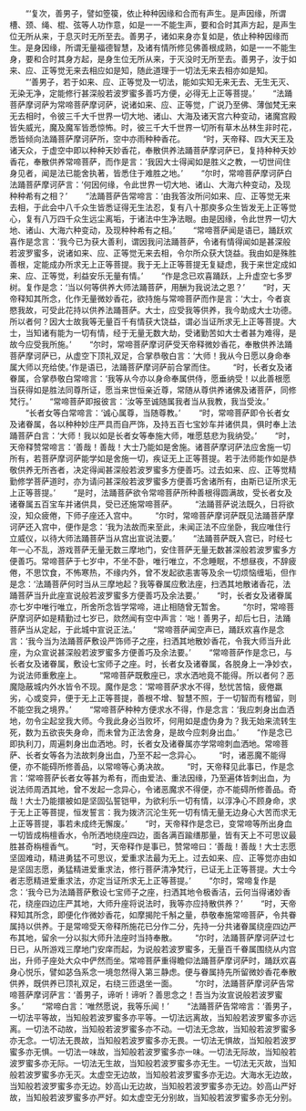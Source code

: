<!-- { "loadSidebar": true } -->
　　“‘复次，善男子，譬如箜篌，依止种种因缘和合而有声生。是声因缘，所谓槽、颈、绳、棍、弦等人功作意，如是一一不能生声，要和合时其声方起，是声生位无所从来，于息灭时无所至去。善男子，诸如来身亦复如是，依止种种因缘而生。是身因缘，所谓无量福德智慧，及诸有情所修见佛善根成熟，如是一一不能生身，要和合时其身方起，是身生位无所从来，于灭没时无所至去。善男子，汝于如来、应、正等觉无来去相应如是知，随此道理于一切法无来去相亦如是知。
　　“‘善男子，若于如来、应、正等觉及一切法，能如实知无来无去、无生无灭、无染无净，定能修行甚深般若波罗蜜多善巧方便，必得无上正等菩提。’
　　“法踊菩萨摩诃萨为常啼菩萨摩诃萨，说诸如来、应、正等觉，广说乃至佛、薄伽梵无来无去相时，令彼三千大千世界一切大地、诸山、大海及诸天宫六种变动，诸魔宫殿皆失威光，魔及魔军皆悉惊怖。时，彼三千大千世界一切所有草木丛林生非时花，悉皆倾向法踊菩萨摩诃萨所，空中亦雨种种香花。
　　“时，天帝释、四大天王及诸天众，于虚空中即以种种天妙香花，奉散供养法踊菩萨摩诃萨已，复持种种天妙香花，奉散供养常啼菩萨，而作是言：‘我因大士得闻如是胜义之教，一切世间住身见者，闻是法已能舍执著，皆悉住于难胜之地。’
　　“尔时，常啼菩萨摩诃萨白法踊菩萨摩诃萨言：‘何因何缘，令此世界一切大地、诸山、大海六种变动，及现种种希有之相？’
　　“法踊菩萨告常啼言：‘由我答汝所问如来、应、正等觉无来去相，于此会中八千众生皆悉证得无生法忍，复有八十那庾多众生皆发无上正等觉心，复有八万四千众生远尘离垢，于诸法中生净法眼。由是因缘，令此世界一切大地、诸山、大海六种变动，及现种种希有之相。’
　　“常啼菩萨闻是语已，踊跃欢喜作是念言：‘我今已为获大善利，谓因我问法踊菩萨，令诸有情得闻如是甚深般若波罗蜜多，说诸如来、应、正等觉无来去相，令尔所众获大饶益。我由如是殊胜善根，定能成办所求无上正等菩提。我于无上正等菩提无复疑虑，我于来世定成如来、应、正等觉，利益安乐无量有情。’
　　“作是念已欢喜踊跃，上升虚空七多罗树。复作是念：‘当以何等供养大师法踊菩萨，用酬为我说法之恩？’
　　“时，天帝释知其所念，化作无量微妙香花，欲持施与常啼菩萨而作是言：‘大士，今者哀愍我故，可受此花持以供养法踊菩萨。大士，应受我等供养，我今助成大士功德。所以者何？因大士故我等无量百千有情获大饶益，谓必当证所求无上正等菩提。大士，当知诸有能为一切有情，经于无量无数大劫，受诸勤苦如大士者甚为难得，是故今应受我所施。’
　　“尔时，常啼菩萨摩诃萨受天帝释微妙香花，奉散供养法踊菩萨摩诃萨已，从虚空下顶礼双足，合掌恭敬白言：‘大师！我从今日愿以身命奉属大师以充给使。’作是语已，法踊菩萨摩诃萨前合掌而住。
　　“时，长者女及诸眷属，合掌恭敬白常啼言：‘我等从今亦以身命奉属供侍，愿垂纳受！以此善根愿当获得如是胜法同尊所证，愿当来世恒亲近尊，常随从尊供养诸佛及诸菩萨，同修梵行。’
　　“常啼菩萨即报彼言：‘汝等至诚随属我者当从我教，我当受汝。’
　　“长者女等白常啼言：‘诚心属尊，当随尊教。’
　　“时，常啼菩萨即令长者女及诸眷属，各以种种妙庄严具而自严饰，及持五百七宝妙车并诸供具，俱时奉上法踊菩萨白言：‘大师！我以如是长者女等奉施大师，唯愿慈悲为我纳受。’
　　“时，天帝释赞常啼言：‘善哉！善哉！大士乃能如是舍施。诸菩萨摩诃萨法应舍施一切所有，若菩萨摩诃萨能学如是舍施一切，疾证无上正等菩提。若于法师能作如是恭敬供养无所吝者，决定得闻甚深般若波罗蜜多方便善巧。过去如来、应、正等觉精勤修学菩萨道时，亦为请问甚深般若波罗蜜多方便善巧舍诸所有，由斯已证所求无上正等菩提。’
　　“是时，法踊菩萨欲令常啼菩萨所种善根得圆满故，受长者女及诸眷属五百宝车并诸供具，受已还施常啼菩萨。
　　“法踊菩萨说法既久，日将欲没，知众疲倦，下师子座还入宫中。
　　“尔时，常啼菩萨摩诃萨既见法踊菩萨摩诃萨还入宫中，便作是念：‘我为法故而来至此，未闻正法不应坐卧，我应唯住行立威仪，以待大师法踊菩萨当从宫出宣说法要。’
　　“法踊菩萨既入宫已，时经七年一心不乱，游戏菩萨无量无数三摩地门，安住菩萨无量无数甚深般若波罗蜜多方便善巧。常啼菩萨于七岁中，不坐不卧，唯行唯立，不念睡眠，不想昼夜，不辞疲倦，不思饮食，不怖寒热，不缘内外，曾不发起欲恚害等及余一切烦恼缠垢，但作是念：‘法踊菩萨何时当从三摩地起？我等眷属应敷法座，扫洒其地散诸香花，法踊菩萨当升此座宣说般若波罗蜜多方便善巧及余法要。’
　　“时，长者女及诸眷属亦七岁中唯行唯立，所舍所念皆学常啼，进止相随曾无暂舍。
　　“尔时，常啼菩萨摩诃萨如是精勤过七岁已，欻然闻有空中声言：‘咄！善男子，却后七日，法踊菩萨当从定起，于此城中宣说正法。’
　　“常啼菩萨闻空声已，踊跃欢喜作是念言：‘我今当为法踊菩萨敷设严饰师子之座，扫洒其地散妙香花，令我大师当升此座，为众宣说甚深般若波罗蜜多方便善巧及余法要。’
　　“常啼菩萨作是念已，与长者女及诸眷属，敷设七宝师子之座。时，长者女及诸眷属，各脱身上一净妙衣，为说法师重敷座上。
　　“常啼菩萨既敷座已，求水洒地竟不能得。所以者何？恶魔隐蔽城内外水皆令不现。魔作是念：‘常啼菩萨求水不得，愁忧苦恼，疲倦羸劣，心或变异，便于无上正等菩提，善根不增、智慧不照，于一切智而有稽留，则不能空我之境界。’
　　“常啼菩萨种种方便求水不得，作是念言：‘我应刺身出血洒地，勿令尘起坌我大师。今我此身必当败坏，何用如是虚伪身为？我无始来流转生死，数为五欲丧失身命，而未曾为正法舍身，是故今应刺身出血。’
　　“作是念已即执利刀，周遍刺身出血洒地。时，长者女及诸眷属亦学常啼刺血洒地。常啼菩萨、长者女等各为法故刺身出血，乃至不起一念异心。
　　“时，诸恶魔不能得便，亦不能碍所修善品，以常啼等心勇决故。
　　“时，天帝释见此事已，作是念言：‘常啼菩萨长者女等甚为希有，而由爱法、重法因缘，乃至遍体皆刺出血，为说法师周洒其地，曾不发起一念异心，令诸恶魔求不得便，亦不能碍所修善品。奇哉！大士乃能擐被如是坚固弘誓铠甲，为欲利乐一切有情，以淳净心不顾身命，求于无上正等菩提，恒发誓言：我为拨济沉沦生死一切有情无量无边身心大苦而求无上正等菩提，事若未成终无懈废。’
　　“时，天帝释作是念已，变常啼等所出身血一切皆成栴檀香水，令所洒地绕座四边，面各满百踰缮那量，皆有天上不可思议最胜甚奇栴檀香气。
　　“时，天帝释作是事已，赞常啼曰：‘善哉！善哉！大士志愿坚固难动，精进勇猛不可思议，爱重求法最为无上。过去如来、应、正等觉亦由如是坚固志愿，勇猛精进爱重求法，修行菩萨清净梵行，已证无上正等菩提。大士今者志愿精进爱重求法，亦定当证所求无上正等菩提。’
　　“尔时，常啼复作是念：‘我今已为法踊菩萨敷设七宝师子之座，扫洒其地令极香洁，云何当得诸妙香花，绕座四边庄严其地，大师升座将说法时，我等亦应持散供养？’
　　“时，天帝释知其所念，即便化作微妙香花，如摩揭陀千斛之量，恭敬奉施常啼菩萨，令共眷属持以供养。于是常啼受天帝释所施花已分作二分，先持一分共诸眷属绕座四边严布其地，留余一分以拟大师升法座时当持奉散。
　　“尔时，法踊菩萨摩诃萨过七日已，从所游戏三摩地门安庠而起，为说般若波罗蜜多，无量百千眷属围绕从内宫出，升师子座处大众中俨然而坐。常啼菩萨重得瞻仰法踊菩萨摩诃萨时，踊跃欢喜身心悦乐，譬如苾刍系念一境忽然得入第三静虑。便与眷属持先所留微妙香花奉散供养，既供养已顶礼双足，右绕三匝退坐一面。
　　“尔时，法踊菩萨摩诃萨告常啼菩萨摩诃萨言：‘善男子，谛听！谛听？善思念之！吾当为汝宣说般若波罗蜜多。’
　　“常啼白言：‘唯然愿说，我等乐闻！’
　　“法踊菩萨告常啼言：‘善男子，一切法平等故，当知般若波罗蜜多亦平等。一切法远离故，当知般若波罗蜜多亦远离。一切法不动故，当知般若波罗蜜多亦不动。一切法无念故，当知般若波罗蜜多亦无念。一切法无畏故，当知般若波罗蜜多亦无畏。一切法无惧故，当知般若波罗蜜多亦无惧。一切法一味故，当知般若波罗蜜多亦一味。一切法无际故，当知般若波罗蜜多亦无际。一切法无生故，当知般若波罗蜜多亦无生。一切法无灭故，当知般若波罗蜜多亦无灭。太虚空无边故，当知般若波罗蜜多亦无边。大海水无边故，当知般若波罗蜜多亦无边。妙高山无边故，当知般若波罗蜜多亦无边。妙高山严好故，当知般若波罗蜜多亦严好。如太虚空无分别故，当知般若波罗蜜多亦无分别。
